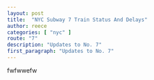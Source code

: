 ```yaml
---
layout: post
title:  "NYC Subway 7 Train Status And Delays"
author: reece
categories: [ "nyc" ]
route: "7"
description: "Updates to No. 7"
first_paragraph: "Updates to No. 7"
---
```


fwfwwefw
